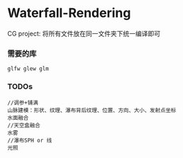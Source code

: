 # Waterfall-Rendering
CG project: 将所有文件放在同一文件夹下统一编译即可
### 需要的库
```glfw glew glm```

### TODOs
```
//调参+铺满
山脉建模：形状、纹理、瀑布背后纹理、位置、方向、大小、发射点坐标
水面融合
//天空盒融合
水雾
//瀑布SPH or 线
光照
```



